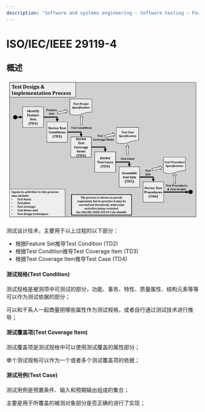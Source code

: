 ```yaml
---
description: 'Software and systems engineering — Software testing — Part 4:  Test techniques'
---
```


# ISO/IEC/IEEE 29119-4

## 概述

![&#x6D4B;&#x8BD5;&#x8BBE;&#x8BA1;&#x4E0E;&#x5B9E;&#x73B0;&#x8FC7;&#x7A0B;](../../../.gitbook/assets/1629686093-1-%20%282%29.png)

测试设计技术，主要用于以上过程的以下部分：

* 根据Feature Set推导Test Condition \(TD2\)
* 根据Test Condition推导Test Coverage Item \(TD3\)
* 根据Test Coverage Item推导Test Case \(TD4\)

#### **测试规格\(Test Condition\)**

测试规格是被测项中可测试的部分，功能、事务、特性、质量属性、结构元素等等可以作为测试依据的部分；

可以和干系人一起商量把哪些属性作为测试规格，或者自行通过测试技术进行推导；

#### **测试覆盖项\(Test Coverage Item\)**

测试覆盖项是测试规格中可以使用测试覆盖的属性部分；

单个测试规格可以作为一个或者多个测试覆盖项的依据；

#### **测试用例\(Test Case\)**

测试用例是预置条件、输入和预期输出组成的集合；

主要是用于所覆盖的被测对象部分是否正确的进行了实现；

